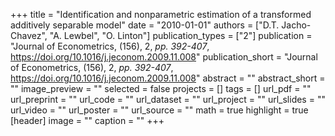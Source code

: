 +++
title = "Identification and nonparametric estimation of a transformed additively separable model"
date = "2010-01-01"
authors = ["D.T. Jacho-Chavez", "A. Lewbel", "O. Linton"]
publication_types = ["2"]
publication = "Journal of Econometrics, (156), 2, _pp. 392-407_, https://doi.org/10.1016/j.jeconom.2009.11.008"
publication_short = "Journal of Econometrics, (156), 2, _pp. 392-407_, https://doi.org/10.1016/j.jeconom.2009.11.008"
abstract = ""
abstract_short = ""
image_preview = ""
selected = false
projects = []
tags = []
url_pdf = ""
url_preprint = ""
url_code = ""
url_dataset = ""
url_project = ""
url_slides = ""
url_video = ""
url_poster = ""
url_source = ""
math = true
highlight = true
[header]
image = ""
caption = ""
+++
